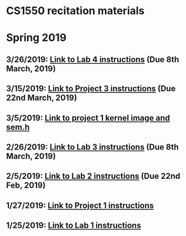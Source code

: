 # CS1550 recitation materials
# Spring 2019

## 3/26/2019: [Link to Lab 4 instructions](https://github.com/maher460/Pitt_CS1550_recitation_materials/blob/master/week11/Lab4.pdf) (Due 8th March, 2019)
## 3/15/2019: [Link to Project 3 instructions](https://github.com/maher460/Pitt_CS1550_recitation_materials/blob/master/project3/project3.pdf) (Due 22nd March, 2019)
## 3/5/2019: [Link to project 1 kernel image and sem.h](https://github.com/maher460/Pitt_CS1550_recitation_materials/blob/master/project1_kernel_image/)
## 2/26/2019: [Link to Lab 3 instructions](https://github.com/maher460/Pitt_CS1550_recitation_materials/blob/master/week7/Lab3.pdf) (Due 8th March, 2019)
## 2/5/2019: [Link to Lab 2 instructions](https://github.com/maher460/Pitt_CS1550_recitation_materials/blob/master/week4/Lab2.pdf) (Due 22nd Feb, 2019)
## 1/27/2019: [Link to Project 1 instructions](https://github.com/maher460/Pitt_CS1550_recitation_materials/tree/master/project1)
## 1/25/2019: [Link to Lab 1 instructions](https://github.com/maher460/Pitt_CS1550_recitation_materials/blob/master/week2/Lab1.pdf)
